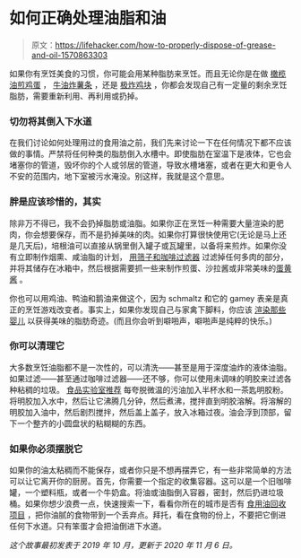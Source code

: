 # 如何正确处理油脂和油

> 原文：<https://lifehacker.com/how-to-properly-dispose-of-grease-and-oil-1570863303>

如果你有烹饪美食的习惯，你可能会用某种脂肪来烹饪。而且无论你是在做 [橄榄油煎鸡蛋](https://skillet.lifehacker.com/how-to-make-the-best-steak-and-eggs-1835806413) ， [牛油炸薯条](https://skillet.lifehacker.com/make-retro-mcdonalds-fries-with-beef-tallow-1838259817) ，还是 [极炸鸡块](https://skillet.lifehacker.com/you-can-make-chick-fil-a-style-chicken-nuggets-at-home-1837284801) ，你都会发现自己有一定量的剩余烹饪脂肪，需要重新利用、再利用或扔掉。



### **切勿将其倒入下水道**

在我们讨论如何处理用过的食用油之前，我们先来讨论一下在任何情况下都不应该做的事情。严禁将任何种类的脂肪倒入水槽中。即使脂肪在室温下是液体，它也会堵塞你的管道，毁坏你的个人或邻居的管道，导致水槽堵塞，或者在更大和更令人不安的范围内，地下室被污水淹没。别这样，我就是这个意思。

### **胖是应该珍惜的，其实**

除非万不得已，我不会扔掉脂肪或油脂。如果你正在烹饪一种需要大量渲染的肥肉，你会想要保存，而不是扔掉美味的肉。如果你打算很快使用它(无论是马上还是几天后)，培根油可以直接从锅里倒入罐子或瓦罐里，以备将来煎炸。如果你没有立即制作烟熏、咸油脂的计划， [用筛子和咖啡过滤器](https://lifehacker.com/how-to-collect-store-and-cook-with-bacon-grease-1833410977) 过滤掉任何多肉的部分，并将其储存在冰箱中，然后根据需要抓一些来制作煎蛋、沙拉酱或非常美味的[蛋黄酱](https://skillet.lifehacker.com/why-you-should-save-every-drop-of-bacon-grease-1829607931) 。

你也可以用鸡油、鸭油和鹅油来做这个，因为 schmaltz 和它的 gamey 表亲是真正的烹饪游戏改变者。事实上，如果你发现自己与家禽下脚料，你应该 [渲染那些婴儿](https://skillet.lifehacker.com/render-poultry-scraps-and-gain-excellent-cooking-fat-1821958410) 以获得美味的脂肪奇迹。(而且你会听到噼啪声，噼啪声是纯粹的快乐。)

### **你可以清理它**

大多数烹饪油脂都不是一次性的，可以清洗——甚至是用于深度油炸的液体油脂。如果过滤——甚至通过咖啡过滤器——还不够，你可以使用未调味的明胶来过滤各种粘稠的垃圾。 [食品实验室推荐](https://skillet.lifehacker.com/use-gelatin-and-water-to-clean-used-cooking-oil-and-use-1782763677) 每夸脱微温的污油加入半杯水和一茶匙明胶粉。将明胶加入水中，然后让它沸腾几分钟，然后煮沸，搅拌直到明胶溶解。将溶解的明胶加入油中，然后剧烈搅拌，然后盖上盖子，放入冰箱过夜。油会浮到顶部，留下一个整齐的小圆盘状的粘糊糊的东西。

### 如果你必须摆脱它

如果你的油太粘稠而不能保存，或者你只是不想再摆弄它，有一些非常简单的方法可以让它离开你的厨房。首先，你需要一个指定的收集容器。这可以是一个旧咖啡罐，一个塑料瓶，或者一个牛奶盒。将油或油脂倒入容器，密封，然后扔进垃圾桶。如果你想少浪费一点，快速搜索一下，看看你所在的城市是否有 [食用油回收项目](https://choosesq.com/used-cooking-oil-recycling/home-cooking-oil/) ，把你油腻的食物带到一个丢弃点。拜托，看在食物的份上，不要把它倒进任何下水道。只有笨蛋才会把油倒进下水道。

*这个故事最初发表于 2019 年 10 月，更新于 2020 年 11 月 6 日。*